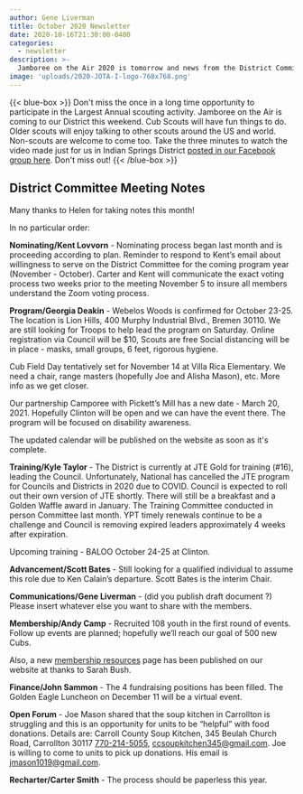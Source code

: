 ```yaml
---
author: Gene Liverman
title: October 2020 Newsletter
date: 2020-10-16T21:30:00-0400
categories:
  - newsletter
description: >-
  Jamboree on the Air 2020 is tomorrow and news from the District Committee
image: 'uploads/2020-JOTA-I-logo-768x768.png'
---
```


{{< blue-box >}}
Don't miss the once in a long time opportunity to participate in the Largest Annual scouting activity.  Jamboree on the Air is coming to our District this weekend. Cub Scouts will have fun things to do. Older scouts will enjoy talking to other scouts around the US and world.  Non-scouts are welcome to come too.  Take the three minutes to watch the video made just for us in Indian Springs District <a href="https://www.facebook.com/523021872/videos/10158903557616873/">posted in our Facebook group here</a>. Don't miss out!
{{< /blue-box >}}

## District Committee Meeting Notes

Many thanks to Helen for taking notes this month!

In no particular order:

**Nominating/Kent Lovvorn** - Nominating process began last month and is proceeding according to plan.  Reminder to respond to Kent’s email about willingness to serve on the District Committee for the coming program year (November - October).  Carter and Kent will communicate the exact voting process two weeks prior to the meeting November 5 to insure all members understand the Zoom voting process.

**Program/Georgia Deakin** - Webelos Woods is confirmed for October 23-25.  The location is Lion Hills, 400 Murphy Industrial Blvd., Bremen 30110.  We are still looking for Troops to help lead the program on Saturday.  Online registration via Council will be $10, Scouts are free  Social distancing will be in place - masks, small groups, 6 feet, rigorous hygiene.  

Cub Field Day tentatively set for November 14 at Villa Rica Elementary.  We need a chair, range masters (hopefully Joe and Alisha Mason), etc.  More info as we get closer.

Our partnership Camporee with Pickett’s Mill has a new date - March 20, 2021.  Hopefully Clinton will be open and we can have the event there.  The program will be focused on disability awareness.

The updated calendar will be published on the website as soon as it's complete.  

**Training/Kyle Taylor** -  The District is currently at JTE Gold for training (#16), leading the Council.  Unfortunately, National has cancelled the JTE program for Councils and Districts in 2020 due to COVID.  Council is expected to roll out their own version of JTE shortly.  There will still be a breakfast and a Golden Waffle award in January.  The Training Committee conducted  in person Committee last month.  YPT timely renewals continue to be a challenge and Council is removing expired leaders approximately 4 weeks after expiration.  

Upcoming training - BALOO October 24-25 at Clinton.

**Advancement/Scott Bates** - Still looking for a qualified individual to assume this role due to Ken Calain’s departure.  Scott Bates is the interim Chair.

**Communications/Gene Liverman** - (did you publish draft document ?)  Please insert whatever else you want to share with the members.

**Membership/Andy Camp** - Recruited 108 youth in the first round of events.  Follow up events are planned; hopefully we’ll reach our goal of 500 new Cubs.

Also, a new [membership resources](/membership-resources) page has been published on our website at thanks to Sarah Bush.

**Finance/John Sammon** - The 4 fundraising positions has been filled.  The Golden Eagle Luncheon on December 11 will be a virtual event.

**Open Forum** - Joe Mason shared that the soup kitchen in Carrollton is struggling and this is an opportunity for units to be “helpful” with food donations.  Details are:  Carroll County Soup Kitchen, 345 Beulah Church Road, Carrollton 30117  [770-214-5055](tel:770-214-5055), [ccsoupkitchen345@gmail.com](mailto:ccsoupkitchen345@gmail.com).  Joe is willing to come to units to pick up donations.  His email is [jmason1019@gmail.com](mailto:jmason1019@gmail.com).

**Recharter/Carter Smith** - The process should be paperless this year.
